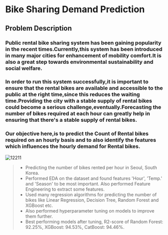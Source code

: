 # **Bike Sharing Demand Prediction**
## Problem Description
### Public rental bike sharing system has been gaining popularity in the recent times.Currently,this system has been introduced in many major cities for enhancement of mobility comfort.It is also a great step towards environmental sustainability and social welfare.
### In order to run this system successfully,it is important to ensure that the rental bikes are available and accessible to the public at the right time,since this reduces the waiting time.Providing the city with a stable supply of rental bikes could become a serious challenge,eventually.Forecasting the number of bikes required at each hour can greatly help in ensuring that there's a stable supply of rental bikes.
### Our objective here,is to predict the Count of Rental bikes required on an hourly basis and to also identify the features which influences the hourly demand for Rental bikes.
![12211](https://user-images.githubusercontent.com/65157529/182558628-f2aaaf75-bf65-4b61-81ba-1fbf97251a1e.jpg)



> * Predicting the number of bikes rented per hour in Seoul, South Korea.
> * Performed EDA on the dataset and found features 'Hour', 'Temp.' and 'Season' to be most important. Also performed Feature Engineering to extract some features.
> * Used many regression algorithms for predicting the number of bikes like Linear Regression, Decision Tree, Random Forest and XGBoost etc.
> * Also performed hyperparameter tuning on models to improve them further.
> * Best performing models after tuning, R2-score of Random Forest: 92.25%, XGBoost: 94.53%, CatBoost: 94.46%.
